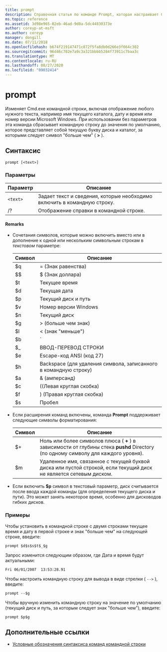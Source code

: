 ```yaml
---
title: prompt
description: Справочная статья по команде Prompt, которая настраивает Cmd.exe командной строки.
ms.topic: reference
ms.assetid: 3d98e965-02eb-46ad-9d0a-5dc44830373e
author: coreyp-at-msft
ms.author: coreyp
manager: dongill
ms.date: 07/11/2018
ms.openlocfilehash: b674f219147471c872f5fa8db0d266e3f664c302
ms.sourcegitcommit: 96d46c702e7a9c3a321bbbb5284f73911c7baa3c
ms.translationtype: MT
ms.contentlocale: ru-RU
ms.lasthandoff: 08/27/2020
ms.locfileid: "89032414"
---
```

# <a name="prompt"></a>prompt

Изменяет Cmd.exe командной строки, включая отображение любого нужного текста, например имя текущего каталога, дату и время или номер версии Microsoft Windows. При использовании без параметров эта команда сбрасывает командную строку до значения по умолчанию, которое представляет собой текущую букву диска и каталог, за которыми следует символ "больше чем" ( **>** ).

## <a name="syntax"></a>Синтаксис

```
prompt [<text>]
```

### <a name="parameters"></a>Параметры

| Параметр | Описание |
|--|--|
| `<text>` | Задает текст и сведения, которые необходимо включить в командную строку. |
| /? | Отображение справки в командной строке. |

#### <a name="remarks"></a>Remarks

- Сочетания символов, которые можно включить вместо или в дополнение к одной или нескольким символьным строкам в *текстовом* параметре:

    | Символ | Описание |
    |--|--|
    | $q | = (Знак равенства) |
    | $$ | $ (Знак доллара) |
    | $t | Текущее время |
    | $d | Текущая дата |
    | $p | Текущий диск и путь |
    | $v | Номер версии Windows |
    | $n | Текущий диск |
    | $g | > (больше чем знак) |
    | $l | < (знак "меньше") |
    | $b | `|` (Символ вертикальной черты) |
    | $_ | ВВОД-ПЕРЕВОД СТРОКИ |
    | $e | Escape-код ANSI (код 27) |
    | $h | Backspace (для удаления символа, записанного в командную строку) |
    | $a | & (амперсанд) |
    | $c | ((Левая круглая скобка) |
    | $f | ) (Правая круглая скобка) |
    | $s | Пробел |

- Если расширения команд включены, команда **Prompt** поддерживает следующие символы форматирования:

    | Символ | Описание |
    |--|--|
    | $+ | Ноль или более символов плюса ( **+** ) в зависимости от глубины стека **pushd** Directory (по одному символу для каждого уровня). |
    | $m | Удаленное имя, связанное с текущей буквой диска или пустой строкой, если текущий диск не является сетевым диском. |

- Если включить **$p** символ в текстовый параметр, диск считывается после ввода каждой команды (для определения текущего диска и пути). Это может занять некоторое время, особенно для дисководов гибких дисков.

### <a name="examples"></a>Примеры

Чтобы установить в командной строке с двумя строками текущее время и дату в первой строке и знак "больше чем" на следующей строке, введите:

```
prompt $d$s$s$t$_$g
```

Запрос изменится следующим образом, где Дата и время будут актуальными:

```
Fri 06/01/2007  13:53:28.91
```

Чтобы настроить командную строку для вывода в виде стрелки ( `-->` ), введите:

```
prompt --$g
```

Чтобы вручную изменить командную строку на значение по умолчанию (текущий диск и путь, за которым следует знак "больше чем"), введите:

```
prompt $p$g
```

## <a name="additional-references"></a>Дополнительные ссылки

- [Условные обозначения синтаксиса команд командной строки](command-line-syntax-key.md)
